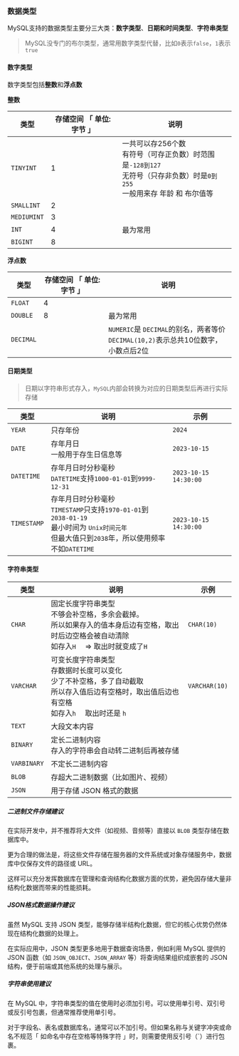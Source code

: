 ### 数据类型

MySQL支持的数据类型主要分三大类：**数字类型**、**日期和时间类型**、**字符串类型**

> MySQL没专门的布尔类型，通常用数字类型代替，比如`0`表示`false`，`1`表示`true`



#### 数字类型

数字类型包括**整数**和**浮点数**



**整数**

| 类型        | 存储空间 「 单位: 字节 」 | 说明                                                         |
| ----------- | ------------------------- | ------------------------------------------------------------ |
| `TINYINT`   | 1                         | 一共可以存256个数<br />有符号（可存正负数）时范围是`-128到127`<br />无符号（只存非负数）时是`0到255`<br />一般用来存 年龄 和 布尔值等 |
| `SMALLINT`  | 2                         |                                                              |
| `MEDIUMINT` | 3                         |                                                              |
| `INT`       | 4                         | 最为常用                                                     |
| `BIGINT`    | 8                         |                                                              |



**浮点数**

| 类型      | 存储空间 「 单位: 字节 」 | 说明                                                         |
| --------- | ------------------------- | ------------------------------------------------------------ |
| `FLOAT`   | 4                         |                                                              |
| `DOUBLE`  | 8                         | 最为常用                                                     |
| `DECIMAL` |                           | `NUMERIC`是 `DECIMAL`的别名，两者等价<br />`DECIMAL(10,2)`表示总共10位数字，小数点后2位 |



#### 日期类型

> 日期以字符串形式存入，`MySQL`内部会转换为对应的日期类型后再进行实际存储

| 类型        | 说明                                                         | 示例                  |
| ----------- | ------------------------------------------------------------ | --------------------- |
| `YEAR`      | 只存年份                                                     | `2024`                |
| `DATE`      | 存年月日<br />一般用于存生日信息等                           | `2023-10-15`          |
| `DATETIME`  | 存年月日时分秒毫秒<br />`DATETIME`支持`1000-01-01`到`9999-12-31` | `2023-10-15 14:30:00` |
| `TIMESTAMP` | 存年月日时分秒毫秒<br />`TIMESTAMP`只支持`1970-01-01`到`2038-01-19`<br />最小时间为 `Unix时间元年`<br />但最大值只到`2038`年，所以使用频率不如`DATETIME` | `2023-10-15 14:30:00` |



#### 字符串类型

| 类型        | 说明                                                         | 示例          |
| ----------- | ------------------------------------------------------------ | ------------- |
| `CHAR`      | 固定长度字符串类型<br />不够会补空格，多余会截掉。<br />所以如果存入的值本身后边有空格，取出时后边空格会被自动清除<br />如存入`H  ` => 取出时就变成了`H` | `CHAR(10)`    |
| `VARCHAR`   | 可变长度字符串类型<br />存数据时长度可以变化<br />少了不补空格，多了自动截取<br />所以存入值后边有空格时，取出值后边也有空格<br />如存入`h  `  取出时还是 `h  ` | `VARCHAR(10)` |
| `TEXT`      | 大段文本内容                                                 |               |
| `BINARY`    | 定长二进制内容<br />存入的字符串会自动转二进制后再被存储     |               |
| `VARBINARY` | 不定长二进制内容                                             |               |
| `BLOB`      | 存超大二进制数据（比如图片、视频）                           |               |
| `JSON`      | 用于存储 JSON 格式的数据                                     |               |



##### 二进制文件存储建议

在实际开发中，并不推荐将大文件（如视频、音频等）直接以 `BLOB` 类型存储在数据库中。

更为合理的做法是，将这些文件存储在服务器的文件系统或对象存储服务中，数据库中仅保存文件的路径或 URL。

这样可以充分发挥数据库在管理和查询结构化数据方面的优势，避免因存储大量非结构化数据而带来的性能损耗。



##### JSON格式数据操作建议

虽然 MySQL 支持 JSON 类型，能够存储半结构化数据，但它的核心优势仍然体现在结构化数据的处理上。

在实际应用中，JSON 类型更多地用于数据查询场景，例如利用 MySQL 提供的 JSON 函数（如 `JSON_OBJECT`、`JSON_ARRAY` 等）将查询结果组织成嵌套的 JSON 结构，便于前端或其他系统的处理与展示。



##### 字符串使用建议

在 MySQL 中，字符串类型的值在使用时必须加引号。可以使用单引号、双引号或反引号包裹，但通常推荐使用单引号。

对于字段名、表名或数据库名，通常可以不加引号。但如果名称与关键字冲突或命名不规范「 如命名中存在空格等特殊字符 」时，则需要使用反引号（\`）进行包裹。
